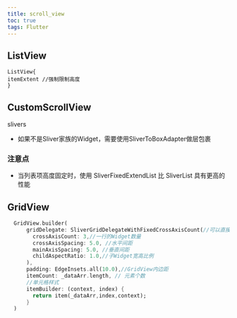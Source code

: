 ```yaml
---
title: scroll_view
toc: true
tags: Flutter
---
```


## ListView

```
ListView{
itemExtent //强制限制高度
}
```




## CustomScrollView

slivers

- 如果不是Sliver家族的Widget，需要使用SliverToBoxAdapter做层包裹

### 注意点

- 当列表项高度固定时，使用 SliverFixedExtendList 比 SliverList 具有更高的性能




## GridView


```dart
  GridView.builder(
      gridDelegate: SliverGridDelegateWithFixedCrossAxisCount(//可以直接指定每行（列）显示多少个Item
        crossAxisCount: 3,//一行的Widget数量
        crossAxisSpacing: 5.0, //水平间距
        mainAxisSpacing: 5.0, //垂直间距
        childAspectRatio: 1.0,//子Widget宽高比例
      ),
      padding: EdgeInsets.all(10.0),//GridView内边距
      itemCount: _dataArr.length, // 元素个数
      //单元格样式
      itemBuilder: (context, index) {
        return item(_dataArr,index,context);
      }
  )
```